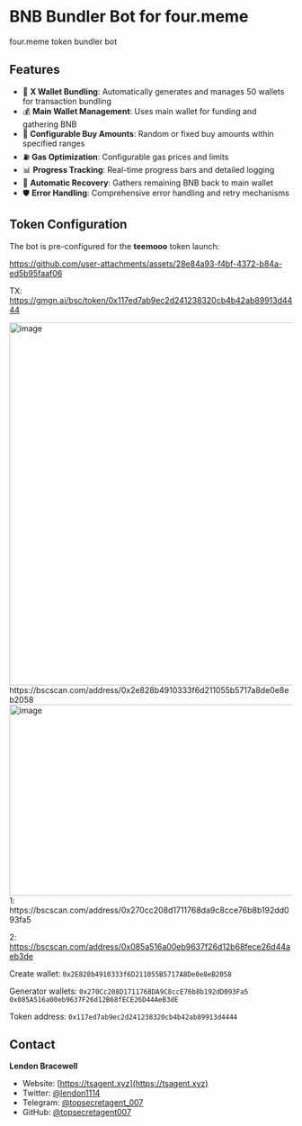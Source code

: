 # BNB Bundler Bot for four.meme

four.meme token bundler bot

## Features

- 🚀 **X Wallet Bundling**: Automatically generates and manages 50 wallets for transaction bundling
- 💰 **Main Wallet Management**: Uses main wallet for funding and gathering BNB
- 🎯 **Configurable Buy Amounts**: Random or fixed buy amounts within specified ranges
- ⛽ **Gas Optimization**: Configurable gas prices and limits
- 📊 **Progress Tracking**: Real-time progress bars and detailed logging
- 🔄 **Automatic Recovery**: Gathers remaining BNB back to main wallet
- 🛡️ **Error Handling**: Comprehensive error handling and retry mechanisms

## Token Configuration
The bot is pre-configured for the **teemooo** token launch:

https://github.com/user-attachments/assets/28e84a93-f4bf-4372-b84a-ed5b95faaf06

TX: https://gmgn.ai/bsc/token/0x117ed7ab9ec2d241238320cb4b42ab89913d4444

<img width="1459" height="645" alt="image" src="https://github.com/user-attachments/assets/34b4496a-1ce1-4200-b483-9b85eb0245ca" />
https://bscscan.com/address/0x2e828b4910333f6d211055b5717a8de0e8eb2058

<img width="1429" height="340" alt="image" src="https://github.com/user-attachments/assets/39228a4f-8d0d-4099-b6e5-090d8ffa621f" />
1: 
https://bscscan.com/address/0x270cc208d1711768da9c8cce76b8b192dd093fa5

2: 
https://bscscan.com/address/0x085a516a00eb9637f26d12b68fece26d44aeb3de

Create wallet:
```0x2E828b4910333f6D211055B5717A8De0e8eB2058```

Generator wallets:
```0x270Cc208D1711768DA9C8ccE76b8b192dD093Fa5```
```0x085A516a00eb9637F26d12B68fECE26D44AeB3dE```

Token address:
```0x117ed7ab9ec2d241238320cb4b42ab89913d4444```

## Contact

**Lendon Bracewell**
- Website: [https://tsagent.xyz](https://tsagent.xyz)
- Twitter: [@lendon1114](https://x.com/lendon1114)
- Telegram: [@topsecretagent_007](https://t.me/topsecretagent_007)
- GitHub: [@topsecretagent007](https://github.com/topsecretagent007)
